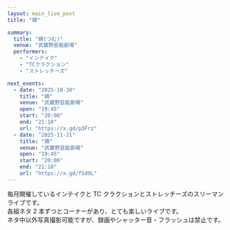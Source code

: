 ```yaml
---
layout: main_live_post
title: "積"

summary:
  title: "積(つむ)"
  venue: "武蔵野芸能劇場"
  performers:
    - "インテイク"
    - "TCクラクション"
    - "ストレッチーズ"

next_events:
  - date: "2025-10-30"
    title: "積"
    venue: "武蔵野芸能劇場"
    open: "19:45"
    start: "20:00"
    end: "21:10"
    url: "https://x.gd/p3Frz"
  - date: "2025-11-21"
    title: "積"
    venue: "武蔵野芸能劇場"
    open: "19:45"
    start: "20:00"
    end: "21:10"
    url: "https://x.gd/fSd9L"
---
```


毎月開催しているインテイクと TC クラクションとストレッチーズのスリーマンライブです。<br>
各組ネタ 2 本ずつとコーナーがあり、とても楽しいライブです。<br>
ネタ中以外写真撮影可能ですが、録画やシャッター音・フラッシュは禁止です。<br>
